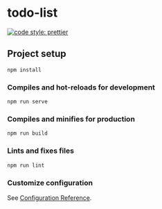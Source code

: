 # todo-list

[![code style: prettier](https://img.shields.io/badge/code_style-prettier-ff69b4.svg?style=flat-square)](https://github.com/prettier/prettier)

## Project setup
```
npm install
```

### Compiles and hot-reloads for development
```
npm run serve
```

### Compiles and minifies for production
```
npm run build
```

### Lints and fixes files
```
npm run lint
```

### Customize configuration
See [Configuration Reference](https://cli.vuejs.org/config/).
